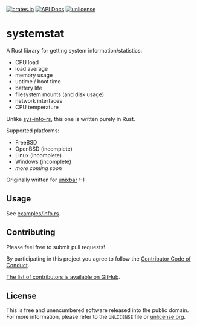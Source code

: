 [![crates.io](https://img.shields.io/crates/v/systemstat.svg)](https://crates.io/crates/systemstat)
[![API Docs](https://docs.rs/systemstat/badge.svg)](https://docs.rs/systemstat/)
[![unlicense](https://img.shields.io/badge/un-license-green.svg?style=flat)](http://unlicense.org)

# systemstat

A Rust library for getting system information/statistics:

- CPU load
- load average
- memory usage
- uptime / boot time
- battery life
- filesystem mounts (and disk usage)
- network interfaces
- CPU temperature

Unlike [sys-info-rs](https://github.com/FillZpp/sys-info-rs), this one is written purely in Rust.

Supported platforms:

- FreeBSD
- OpenBSD (incomplete)
- Linux (incomplete)
- Windows (incomplete)
- *more coming soon*

Originally written for [unixbar](https://github.com/myfreeweb/unixbar) :-)

## Usage

See [examples/info.rs](https://github.com/myfreeweb/systemstat/blob/master/examples/info.rs).

## Contributing

Please feel free to submit pull requests!

By participating in this project you agree to follow the [Contributor Code of Conduct](http://contributor-covenant.org/version/1/4/).

[The list of contributors is available on GitHub](https://github.com/myfreeweb/systemstat/graphs/contributors).

## License

This is free and unencumbered software released into the public domain.  
For more information, please refer to the `UNLICENSE` file or [unlicense.org](http://unlicense.org).
